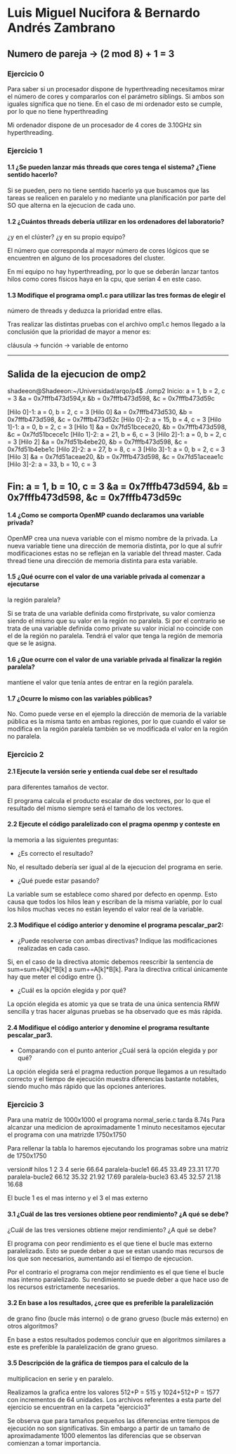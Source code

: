 # Luis Miguel Nucifora & Bernardo Andrés Zambrano

## Numero de pareja -> (2 mod 8) + 1 = 3

### Ejercicio 0


Para saber si un procesador dispone de hyperthreading necesitamos mirar
el número de cores y compararlos con el parámetro siblings. Si ambos son
iguales significa que no tiene. En el caso de mi ordenador esto se cumple,
por lo que no tiene hyperthreading

Mi ordenador dispone de un procesador de 4 cores de 3.10GHz sin hyperthreading.


### Ejercicio 1


#### 1.1 ¿Se pueden lanzar más threads que cores tenga el sistema? ¿Tiene sentido hacerlo?

Si se pueden, pero no tiene sentido hacerlo ya que buscamos que las tareas
se realicen en paralelo y no mediante una planificación por parte del SO
que alterna en la ejecucion de cada uno.


#### 1.2 ¿Cuántos threads debería utilizar en los ordenadores del laboratorio?
¿y en el clúster? ¿y en su propio equipo?

El número que corresponda al mayor número de cores lógicos que se encuentren
en alguno de los procesadores del cluster.

En mi equipo no hay hyperthreading, por lo que se deberán lanzar tantos hilos
como cores físicos haya en la cpu, que serían 4 en este caso.


#### 1.3 Modifique el programa omp1.c para utilizar las tres formas de elegir el
número de threads y deduzca la prioridad entre ellas.

Tras realizar las distintas pruebas con el archivo omp1.c hemos llegado a la
conclusión que la prioridad de mayor a menor es: 

cláusula -> función -> variable de entorno

----------------------------------------------------------------------
Salida de la ejecucion de omp2
----------------------------------------------------------------------
shadeeon@Shadeeon:~/Universidad/arqo/p4$ ./omp2
Inicio: a = 1,	 b = 2,	 c = 3
	 &a = 0x7fffb473d594,x	 &b = 0x7fffb473d598,	 &c = 0x7fffb473d59c

[Hilo 0]-1: a = 0,	 b = 2,	 c = 3
[Hilo 0]	 &a = 0x7fffb473d530,	 &b = 0x7fffb473d598,	 &c = 0x7fffb473d52c
[Hilo 0]-2: a = 15,	 b = 4,	 c = 3
[Hilo 1]-1: a = 0,	 b = 2,	 c = 3
[Hilo 1]	 &a = 0x7fd51bcece20,	 &b = 0x7fffb473d598,	 &c = 0x7fd51bcece1c
[Hilo 1]-2: a = 21,	 b = 6,	 c = 3
[Hilo 2]-1: a = 0,	 b = 2,	 c = 3
[Hilo 2]	 &a = 0x7fd51b4ebe20,	 &b = 0x7fffb473d598,	 &c = 0x7fd51b4ebe1c
[Hilo 2]-2: a = 27,	 b = 8,	 c = 3
[Hilo 3]-1: a = 0,	 b = 2,	 c = 3
[Hilo 3]	 &a = 0x7fd51aceae20,	 &b = 0x7fffb473d598,	 &c = 0x7fd51aceae1c
[Hilo 3]-2: a = 33,	 b = 10,	 c = 3

Fin: a = 1,	 b = 10,	 c = 3
	 &a = 0x7fffb473d594,	 &b = 0x7fffb473d598,	 &c = 0x7fffb473d59c
-----------------------------------------------------------------------


#### 1.4 ¿Como se comporta OpenMP cuando declaramos una variable privada?

OpenMP crea una nueva variable con el mismo nombre de la privada. La nueva
variable tiene una dirección de memoria distinta, por lo que al sufrir
modificaciones estas no se reflejan en la variable del thread master.
Cada thread tiene una dirección de memoria distinta para esta variable.


#### 1.5 ¿Qué ocurre con el valor de una variable privada al comenzar a ejecutarse
la región paralela?

Si se trata de una variable definida como firstprivate, su valor comienza
siendo el mismo que su valor en la región no paralela. Si por el contrario
se trata de una variable definida como private su valor inicial no coincide
con el de la región no paralela. Tendrá el valor que tenga la región de
memoria que se le asigna.


#### 1.6 ¿Que ocurre con el valor de una variable privada al finalizar la región paralela?

mantiene el valor que tenía antes de entrar en la región paralela.


#### 1.7 ¿Ocurre lo mismo con las variables públicas?

No. Como puede verse en el ejemplo la dirección de memoria de la variable
pública es la misma tanto en ambas regiones, por lo que cuando el valor
se modifica en la región paralela también se ve modificada el valor
en la región no paralela.


### Ejercicio 2


#### 2.1 Ejecute la versión serie y entienda cual debe ser el resultado
para diferentes tamaños de vector.

El programa calcula el producto escalar de dos vectores, por lo que
el resultado del mismo siempre será el tamaño de los vectores.


#### 2.2 Ejecute el código paralelizado con el pragma openmp y conteste en
la memoria a las siguientes preguntas:

- ¿Es correcto el resultado?

No, el resultado debería ser igual al de la ejecucion del programa
en serie.

- ¿Qué puede estar pasando?

La variable sum se establece como shared por defecto en openmp. Esto
causa que todos los hilos lean y escriban de la misma variable, por lo
cual los hilos muchas veces no están leyendo el valor real de la
variable.


#### 2.3 Modifique el código anterior y denomine el programa pescalar_par2:


- ¿Puede resolverse con ambas directivas? Indique las modificaciones
realizadas en cada caso.

Si, en el caso de la directiva atomic debemos reescribir la sentencia de
sum=sum+A[k]*B[k] a sum+=A[k]*B[k]. Para la directiva critical únicamente
hay que meter el código entre {}.


- ¿Cuál es la opción elegida y por qué?

La opción elegida es atomic ya que se trata de una única sentencia RMW
sencilla y tras hacer algunas pruebas se ha observado que es más rápida.


#### 2.4 Modifique el código anterior y denomine el programa resultante pescalar_par3.


- Comparando con el punto anterior ¿Cuál será la opción elegida y por qué?

La opción elegida será el pragma reduction porque llegamos a un
resultado correcto y el tiempo de ejecución muestra diferencias bastante
notables, siendo mucho más rápido que las opciones anteriores.


### Ejercicio 3


Para una matriz de 1000x1000 el programa normal_serie.c tarda 8.74s
Para alcanzar una medicion de aproximadamente 1 minuto necesitamos
ejecutar el programa con una matrizde 1750x1750

Para rellenar la tabla lo haremos ejecutando los programas sobre una
matriz de 1750x1750


version\# hilos		1			2			3			4
serie				66.64
paralela-bucle1		66.45		33.49		23.31		17.70
paralela-bucle2		66.12		35.32		21.92		17.69
paralela-bucle3		63.45		32.57		21.18		16.68

El bucle 1 es el mas interno y el 3 el mas externo


#### 3.1 ¿Cuál de las tres versiones obtiene peor rendimiento? ¿A qué se debe?
¿Cuál de las tres versiones obtiene mejor rendimiento? ¿A qué se debe?


El programa con peor rendimiento es el que tiene el bucle mas externo
paralelizado. Esto se puede deber a que se estan usando mas recursos
de los que son necesarios, aumentando asi el tiempo de ejecucion.

Por el contrario el programa con mejor rendimiento es el que tiene el
bucle mas interno paralelizado. Su rendimiento se puede deber a que 
hace uso de los recursos estrictamente necesarios.


#### 3.2 En base a los resultados, ¿cree que es preferible la paralelización
de grano fino (bucle más interno) o de grano grueso (bucle más externo)
en otros algoritmos?


En base a estos resultados podemos concluir que en algoritmos similares
a este es preferible la paralelización de grano grueso.


#### 3.5 Descripción de la gráfica de tiempos para el calculo de la
multiplicacion en serie y en paralelo.


Realizamos la grafica entre los valores 512+P = 515 y 1024+512+P = 1577
con incrementos de 64 unidades. Los archivos referentes a esta parte del
ejercicio se encuentran en la carpeta "ejercicio3"

Se observa que para tamaños pequeños las diferencias entre tiempos
de ejecución no son significativas. Sin embargo a partir de un tamaño
de aproximadamente 1000 elementos las diferencias que se observan
comienzan a tomar importancia.
